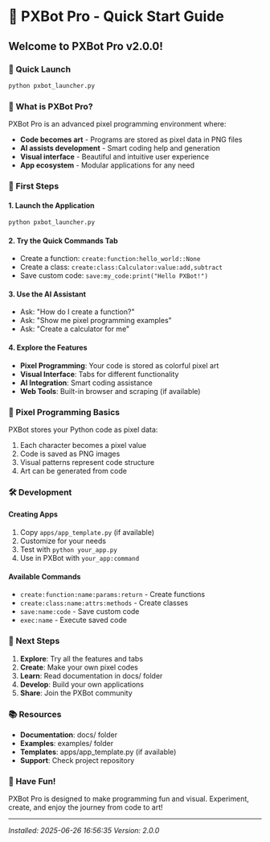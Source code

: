 # 🚀 PXBot Pro - Quick Start Guide

## Welcome to PXBot Pro v2.0.0!

### 🎯 Quick Launch
```bash
python pxbot_launcher.py
```

### 🎨 What is PXBot Pro?
PXBot Pro is an advanced pixel programming environment where:
- **Code becomes art** - Programs are stored as pixel data in PNG files
- **AI assists development** - Smart coding help and generation
- **Visual interface** - Beautiful and intuitive user experience
- **App ecosystem** - Modular applications for any need

### 🚀 First Steps

#### 1. Launch the Application
```bash
python pxbot_launcher.py
```

#### 2. Try the Quick Commands Tab
- Create a function: `create:function:hello_world::None`
- Create a class: `create:class:Calculator:value:add,subtract`
- Save custom code: `save:my_code:print("Hello PXBot!")`

#### 3. Use the AI Assistant
- Ask: "How do I create a function?"
- Ask: "Show me pixel programming examples"
- Ask: "Create a calculator for me"

#### 4. Explore the Features
- **Pixel Programming**: Your code is stored as colorful pixel art
- **Visual Interface**: Tabs for different functionality
- **AI Integration**: Smart coding assistance
- **Web Tools**: Built-in browser and scraping (if available)

### 🎨 Pixel Programming Basics

PXBot stores your Python code as pixel data:
1. Each character becomes a pixel value
2. Code is saved as PNG images
3. Visual patterns represent code structure
4. Art can be generated from code

### 🛠️ Development

#### Creating Apps
1. Copy `apps/app_template.py` (if available)
2. Customize for your needs
3. Test with `python your_app.py`
4. Use in PXBot with `your_app:command`

#### Available Commands
- `create:function:name:params:return` - Create functions
- `create:class:name:attrs:methods` - Create classes
- `save:name:code` - Save custom code
- `exec:name` - Execute saved code

### 🎯 Next Steps

1. **Explore**: Try all the features and tabs
2. **Create**: Make your own pixel codes
3. **Learn**: Read documentation in docs/ folder
4. **Develop**: Build your own applications
5. **Share**: Join the PXBot community

### 📚 Resources

- **Documentation**: docs/ folder
- **Examples**: examples/ folder
- **Templates**: apps/app_template.py (if available)
- **Support**: Check project repository

### 🎉 Have Fun!

PXBot Pro is designed to make programming fun and visual.
Experiment, create, and enjoy the journey from code to art!

---
*Installed: 2025-06-26 16:56:35*
*Version: 2.0.0*
